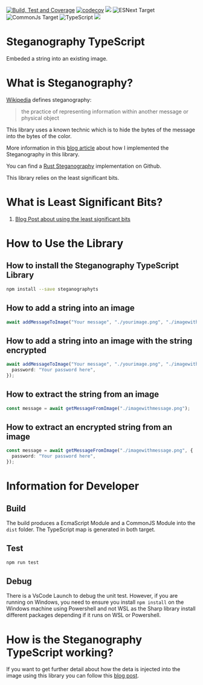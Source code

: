 [![Build, Test and Coverage](https://github.com/MrDesjardins/steganographyts/actions/workflows/action.yml/badge.svg?branch=master)](https://github.com/MrDesjardins/steganographyts/actions/workflows/action.yml)
[![codecov](https://codecov.io/gh/MrDesjardins/steganographyts/branch/master/graph/badge.svg?token=0HGGX9Z9OW)](https://codecov.io/gh/MrDesjardins/steganographyts)
[![](https://img.shields.io/badge/Benchmark-%E2%9C%85-brightgreen)](https://mrdesjardins.github.io/steganographyts/dev/bench/)
![ESNext Target](https://img.shields.io/badge/Target-ESNEXT-brightgreen.svg?style=plastic)
![CommonJs Target](https://img.shields.io/badge/Target-CommonJS-brightgreen?style=plastic)
![TypeScript](https://img.shields.io/badge/typescript-%23007ACC.svg?style=plastic&logo=typescript&logoColor=white)
[![](https://img.shields.io/npm/v/@mrdesjardins/steganography?style=plastic)](https://www.npmjs.com/package/@mrdesjardins/steganography)

# Steganography TypeScript

Embeded a string into an existing image.

# What is Steganography?

[Wikipedia](https://en.wikipedia.org/wiki/Steganography) defines steganography:

> the practice of representing information within another message or physical object

This library uses a known technic which is to hide the bytes of the message into the bytes of the color.

More information in this [blog article](https://patrickdesjardins.com/blog/what-is-steganography-how-to-hide-text-in-image) about how I implemented the Steganography in this library.

You can find a [Rust Steganography](https://github.com/MrDesjardins/steganographyrs) implementation on Github.

This library relies on the least significant bits.

# What is Least Significant Bits?

1. [Blog Post about using the least significant bits](https://patrickdesjardins.com/blog/what-is-steganography-how-to-hide-text-in-image)

# How to Use the Library

## How to install the Steganography TypeScript Library

```sh
npm install --save steganographyts
```

## How to add a string into an image

```typescript
await addMessageToImage("Your message", "./yourimage.png", "./imagewithmessage.png");
```

## How to add a string into an image with the string encrypted

```typescript
await addMessageToImage("Your message", "./yourimage.png", "./imagewithmessage.png", {
  password: "Your password here",
});
```

## How to extract the string from an image

```typescript
const message = await getMessageFromImage("./imagewithmessage.png");
```

## How to extract an encrypted string from an image

```typescript
const message = await getMessageFromImage("./imagewithmessage.png", {
  password: "Your password here",
});
```

# Information for Developer

## Build

The build produces a EcmaScript Module and a CommonJS Module into the `dist` folder. The TypeScript map is generated in both target.

## Test

```sh
npm run test
```

## Debug

There is a VsCode Launch to debug the unit test. However, if you are running on Windows, you need to ensure you install `npm install` on the Windows machine using Powershell and not WSL as the Sharp library install different packages depending if it runs on WSL or Powershell.

# How is the Steganography TypeScript working?

If you want to get further detail about how the deta is injected into the image using this library you can follow this [blog post](https://patrickdesjardins.com/blog).
